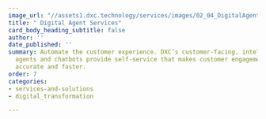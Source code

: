 ```yaml
---
image_url: "//assets1.dxc.technology/services/images/02_04_DigitalAgent_bw.png"
title: " Digital Agent Services"
card_body_heading_subtitle: false
author: ''
date_published: ''
summary: Automate the customer experience. DXC’s customer-facing, intelligent digital
  agents and chatbots provide self-service that makes customer engagement more convenient,
  accurate and faster.
order: 7
categories:
- services-and-solutions
- digital_transformation

---
```

